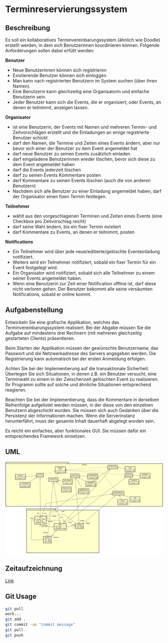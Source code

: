 # Terminreservierungssystem

## Beschreibung

Es soll ein kollaboratives Terminvereinbarungssystem (ähnlich wie Doodle) erstellt werden, in dem sich Benutzerinnen koordinieren können. Folgende Anforderungen sollen dabei erfüllt werden:

**Benutzer**
* Neue Benutzerinnen können sich registrieren
* Existierende Benutzer können sich einloggen
* Man kann nach registrierten Benutzern im System suchen (über ihren Namen).
* Eine Benutzerin kann gleichzeitig eine Organisatorin und einfache Benutzerin sein.
* Jeder Benutzer kann sich die Events, die er organisiert, oder Events, an denen er teilnimmt, anzeigen lassen.

**Organisator**
* ist eine Benutzerin, der Events mit Namen und mehreren Termin- und Zeitvorschlägen erstellt und die Einladungen an einige registrierte Benutzer schickt
* darf den Namen, die Termine und Zeiten eines Events ändern, aber nur bevor sich einer der Benutzer zu dem Event angemeldet hat
* darf neue Benutzer zu seinen Events zusätzlich einladen
* darf eingeladene Benutzerinnen wieder löschen, bevor sich diese zu dem Event angemeldet haben
* darf die Events jederzeit löschen
* darf zu seinen Events Kommentare posten
* darf Kommentare zu seinen Events löschen (auch die von anderen Benutzern)
* Nachdem sich alle Benutzer zu einer Einladung angemeldet haben, darf der Organisator einen fixen Termin festlegen.

**Teilnehmer**
* wählt aus den vorgeschlagenen Terminen und Zeiten eines Events (eine Checkbox pro Zeitvorschlag reicht)
* darf seine Wahl ändern, bis ein fixer Termin existiert
* darf Kommentare zu Events, an denen er teilnimmt, posten

**Notifications**
* Ein Teilnehmer wird über jede neue/editierte/gelöschte Eventeinladung notifiziert.
* Weiters wird ein Teilnehmer notifiziert, sobald ein fixer Termin für ein Event festgelegt wird.
* Ein Organisator wird notifiziert, sobald sich alle Teilnehmer zu einem seiner Events angemeldet haben.
* Wenn eine Benutzerin zur Zeit einer Notification offline ist, darf diese nicht verloren gehen. Der Benutzer bekommt alle seine versäumten Notifications, sobald er online kommt.


## Aufgabenstellung

Entwickeln Sie eine grafische Applikation, welches das Terminvereinbarungssystem realisiert. Bei der Abgabe müssen Sie die Aufgabe auf mindestens drei Rechnern (mit mehreren gleichzeitig gestarteten Clients) präsentieren.

Beim Starten der Applikation müssen der gewünschte Benutzername, das Passwort und die Netzwerkadresse des Servers angegeben werden. Die Registrierung kann automatisch bei der ersten Anmeldung erfolgen.

Achten Sie bei der Implementierung auf die transaktionale Sicherheit. Überlegen Sie sich Situationen, in denen z.B. ein Benutzer versucht, eine Terminwahl zu einem in der Zwischenzeit gelöschten Event zu realisieren. Ihr Programm sollte auf solche und ähnliche Situationen entsprechend reagieren.

Beachten Sie bei der Implementierung, dass die Kommentare in derselben Reihenfolge aufgelistet werden müssen, in der diese von den einzelnen Benutzern abgeschickt wurden.
Sie müssen sich auch Gedanken über die Persistenz der Informationen machen. Wenn die Serverinstanz herunterfährt, muss der gesamte Inhalt dauerhaft abgelegt worden sein.

Es reicht ein einfaches, aber funktionales GUI. Sie müssen dafür ein entsprechendes Framework einsetzen.

## UML

![UML-Diagramm v1](assets/uml_mk1.PNG)

## Zeitaufzeichnung 
[Link](https://docs.google.com/spreadsheets/d/1VuHBhLw7mpj48xmvvhskgoZgbZvOAz7b3KvANuBB0MI/edit#gid=17)

## Git Usage
```bash
git pull
work...
git add .
git commit -am "commit message"
git pull
git push
```
